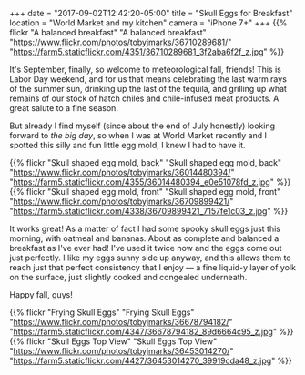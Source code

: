 +++
date = "2017-09-02T12:42:20-05:00"
title = "Skull Eggs for Breakfast"
location = "World Market and my kitchen"
camera = "iPhone 7+"
+++
{{% flickr "A balanced breakfast"
           "A balanced breakfast"
           "https://www.flickr.com/photos/tobyjmarks/36710289681/"
           "https://farm5.staticflickr.com/4351/36710289681_3f2aba6f2f_z.jpg" %}}
           
<!--more-->

It's September, finally, so welcome to meteorological fall, friends! This is Labor Day weekend, and for us that means celebrating the last warm rays of the summer sun, drinking up the last of the tequila, and grilling up what remains of our stock of hatch chiles and chile-infused meat products. A great salute to a fine season.

But already I find myself (since about the end of July honestly) looking forward to *the big day*, so when I was at World Market recently and I spotted this silly and fun little egg mold, I knew I had to have it.

{{% flickr "Skull shaped egg mold, back"
           "Skull shaped egg mold, back"
           "https://www.flickr.com/photos/tobyjmarks/36014480394/"
           "https://farm5.staticflickr.com/4355/36014480394_e0e51078fd_z.jpg" %}}
{{% flickr "Skull shaped egg mold, front"
           "Skull shaped egg mold, front"
           "https://www.flickr.com/photos/tobyjmarks/36709899421/"
           "https://farm5.staticflickr.com/4338/36709899421_7157fe1c03_z.jpg" %}}

It works great! As a matter of fact I had some spooky skull eggs just this morning, with oatmeal and bananas. About as complete and balanced a breakfast as I've ever had! I've used it twice now and the eggs come out just perfectly. I like my eggs sunny side up anyway, and this allows them to reach just that perfect consistency that I enjoy — a fine liquid-y layer of yolk on the surface, just slightly cooked and congealed underneath. 

Happy fall, guys!

{{% flickr "Frying Skull Eggs"
           "Frying Skull Eggs"
           "https://www.flickr.com/photos/tobyjmarks/36678794182/"
           "https://farm5.staticflickr.com/4347/36678794182_89d6664c95_z.jpg" %}}
{{% flickr "Skull Eggs Top View"
           "Skull Eggs Top View"
           "https://www.flickr.com/photos/tobyjmarks/36453014270/"
           "https://farm5.staticflickr.com/4427/36453014270_39919cda48_z.jpg" %}}
